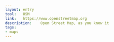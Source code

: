 ```yaml
---
layout: entry
tool:	OSM
link:	https://www.openstreetmap.org
description:	Open Street Map, as you know it
tags:
- maps
---
```

